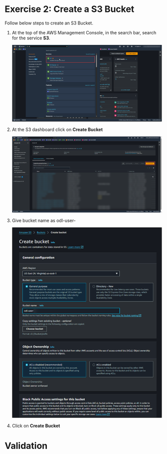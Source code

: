 # Exercise 2: Create a S3 Bucket

Follow below steps to create an S3 Bucket.

1. At the top of the AWS Management Console, in the search bar, search for the service **S3**.

    ![](./images/s3.png)

2. At the S3 dashboard click on **Create Bucket**

    ![](./images/s302.png)

3. Give bucket name as odl-user-<inject key="CloudLabsDeploymentID" enableCopy="true" />

    ![](./images/s301.png)

4. Click on **Create Bucket**

# Validation

<validation step="b0f95411-a72d-484d-82fa-3b48069cc221" />
